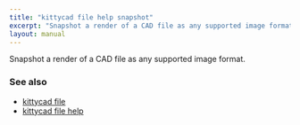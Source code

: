 ```yaml
---
title: "kittycad file help snapshot"
excerpt: "Snapshot a render of a CAD file as any supported image format."
layout: manual
---
```


Snapshot a render of a CAD file as any supported image format.

### See also

* [kittycad file](./kittycad_file)
* [kittycad file help](./kittycad_file_help)